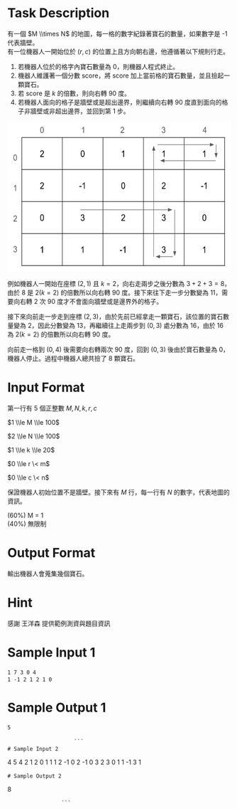 # Task Description
有一個 $M \\times N$ 的地圖，每一格的數字紀錄著寶石的數量，如果數字是 -1 代表牆壁。  
有一位機器人一開始位於 $(r, c)$ 的位置上且方向朝右邊，他遵循著以下規則行走。  
1. 若機器人位於的格字內寶石數量為 $0$，則機器人程式終止。  
2. 機器人維護著一個分數 score，將 score 加上當前格的寶石數量，並且撿起一顆寶石。  
3. 若 score 是 $k$ 的倍數，則向右轉 90 度。  
4. 若機器人面向的格子是牆壁或是超出邊界，則繼續向右轉 90 度直到面向的格子非牆壁或非超出邊界，並回到第 1 步。

<img src="./ShowImage_id_4320.png" height="337" width="575" />

例如機器人一開始在座標 $(2, 1)$ 且 $k = 2$，向右走兩步之後分數為 $3 + 2 + 3 = 8$，由於 $8$ 是 $2 (k = 2)$ 的倍數所以向右轉 $90$ 度。接下來往下走一步分數變為 $11$，需要向右轉 $2$ 次 $90$ 度才不會面向牆壁或是邊界外的格子。

接下來向前走一步走到座標 $(2, 3)$，由於先前已經拿走一顆寶石，該位置的寶石數量變為 $2$，因此分數變為 $13$，再繼續往上走兩步到 $(0, 3)$ 處分數為 $16$，由於 $16$ 為 $2 (k = 2)$ 的倍數所以向右轉 $90$ 度。

向前走一格到 $(0, 4)$ 後需要向右轉兩次 $90$ 度，回到 $(0, 3)$ 後由於寶石數量為 $0$，機器人停止。過程中機器人總共撿了 $8$ 顆寶石。
# Input Format
第一行有 $5$ 個正整數 $M, N, k, r, c$

$1 \\le M \\le 100$

$2 \\le N \\le 100$

$1 \\le k \\le 20$

$0 \\le r \< m$

$0 \\le c \< n$

保證機器人初始位置不是牆壁。接下來有 $M$ 行，每一行有 $N$ 的數字，代表地圖的資訊。

(60%) M = 1  
(40%) 無限制
# Output Format
輸出機器人會蒐集幾個寶石。
# Hint
感謝 王洋森 提供範例測資與題目資訊
# Sample Input 1
```
1 7 3 0 4
1 -1 2 1 2 1 0
```
# Sample Output 1
```
5

                     ```
# Sample Input 2
```
4 5 4 2 1
2 0 1 1 1
2 -1 0 2 -1 
0 3 2 3 0
1 1 -1 3 1
```
# Sample Output 2
```
8

                     ```

